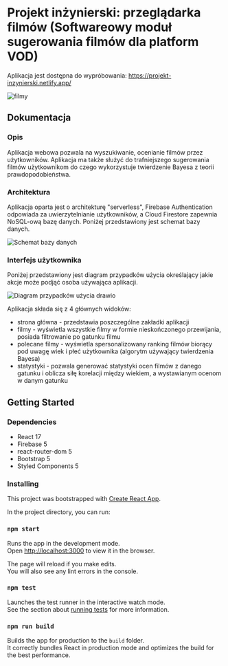 # Projekt inżynierski: przeglądarka filmów (Softwareowy moduł sugerowania filmów dla platform VOD)

Aplikacja jest dostępna do wypróbowania: https://projekt-inzynierski.netlify.app/

![filmy](https://user-images.githubusercontent.com/45629012/151399465-6db5b6cf-a254-44fe-a55d-609e7bf0ac92.jpeg)

## Dokumentacja

### Opis

Aplikacja webowa pozwala na wyszukiwanie, ocenianie filmów przez użytkowników. Aplikacja ma także służyć do trafniejszego sugerowania filmów użytkownikom do czego wykorzystuje twierdzenie Bayesa z teorii prawdopodobieństwa. 

### Architektura

Aplikacja oparta jest o architekturę "serverless", Firebase Authentication odpowiada za uwierzytelnianie użytkowników, a Cloud Firestore zapewnia NoSQL-ową bazę danych. Poniżej przedstawiony jest schemat bazy danych.

![Schemat bazy danych](https://user-images.githubusercontent.com/45629012/151402118-82ccfc73-379d-4580-8562-cc4efbc71daf.png)

### Interfejs użytkownika

Poniżej przedstawiony jest diagram przypadków użycia określający jakie akcje może podjąć osoba używająca aplikacji.

![Diagram przypadków użycia drawio](https://user-images.githubusercontent.com/45629012/151405050-de7d90b4-f0af-4445-b4f9-7806474e95d6.png)

Aplikacja składa się z 4 głównych widoków:
- strona główna - przedstawia poszczególne zakładki aplikacji
- filmy - wyświetla wszystkie filmy w formie nieskończonego przewijania, posiada filtrowanie po gatunku filmu
- polecane filmy - wyświetla spersonalizowany ranking filmów biorący pod uwagę wiek i płeć użytkownika (algorytm używający twierdzenia Bayesa)
- statystyki - pozwala generować statystyki ocen filmów z danego gatunku i oblicza siłę korelacji między wiekiem, a wystawianym ocenom w danym gatunku

## Getting Started

### Dependencies

- React 17
- Firebase 5
- react-router-dom 5
- Bootstrap 5
- Styled Components 5

### Installing

This project was bootstrapped with [Create React App](https://github.com/facebook/create-react-app).

In the project directory, you can run:

### `npm start`

Runs the app in the development mode.\
Open [http://localhost:3000](http://localhost:3000) to view it in the browser.

The page will reload if you make edits.\
You will also see any lint errors in the console.

### `npm test`

Launches the test runner in the interactive watch mode.\
See the section about [running tests](https://facebook.github.io/create-react-app/docs/running-tests) for more information.

### `npm run build`

Builds the app for production to the `build` folder.\
It correctly bundles React in production mode and optimizes the build for the best performance.
